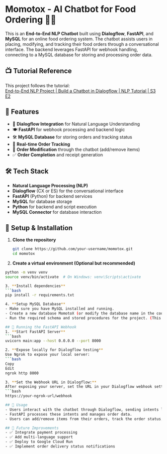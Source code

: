 # Momotox - AI Chatbot for Food Ordering 🍔🤖

This is an **End-to-End NLP Chatbot** built using **Dialogflow**, **FastAPI**, and **MySQL** for an online food ordering system. The chatbot assists users in placing, modifying, and tracking their food orders through a conversational interface. The backend leverages FastAPI for webhook handling, connecting to a MySQL database for storing and processing order data.

## 📺 Tutorial Reference  
This project follows the tutorial:  
[End-to-End NLP Project | Build a Chatbot in Dialogflow | NLP Tutorial | S3 E2](https://www.youtube.com/watch?v=2e5pQqBvGco)

## 🚀 Features  
- 🤖 **Dialogflow Integration** for Natural Language Understanding  
- 🍽️ **FastAPI** for webhook processing and backend logic  
- 🛠️ **MySQL Database** for storing orders and tracking status  
- 🔄 **Real-time Order Tracking**  
- 💬 **Order Modification** through the chatbot (add/remove items)  
- ✅ **Order Completion** and receipt generation

## 🛠️ Tech Stack  
- **Natural Language Processing (NLP)**  
- **Dialogflow** (CX or ES) for the conversational interface  
- **FastAPI** (Python) for backend services  
- **MySQL** for database storage  
- **Python** for backend and script execution  
- **MySQL Connector** for database interaction  

## 📌 Setup & Installation  
1. **Clone the repository**  
   ```bash
   git clone https://github.com/your-username/momotox.git
   cd momotox
   
2. **Create a virtual environment (Optional but recommended)**  
  ```bash
  python -m venv venv
  source venv/bin/activate  # On Windows: venv\Scripts\activate

3. **Install dependencies**
  ```bash
  pip install -r requirements.txt

4. **Setup MySQL Database**
  - Make sure you have MySQL installed and running.
  - Create a new database MomotoX (or modify the database name in the code as needed).
  - Run the required schema and stored procedures for the project. (This might include tables like orders, order_tracking, and stored procedures like insert_order_item.)

## 🚀 Running the FastAPI Webhook
1. **Start FastAPI Server**
  ```bash
  uvicorn main:app --host 0.0.0.0 --port 8000

2. **Expose locally for Dialogflow testing**
  Use Ngrok to expose your local server:
  ```bash
  Copy
  Edit
  ngrok http 8000

3. **Set the Webhook URL in Dialogflow:**
  After exposing your server, set the URL in your Dialogflow webhook settings:
  ```bash
  https://your-ngrok-url/webhook

## 🎯 Usage
  - Users interact with the chatbot through Dialogflow, sending intents like "order.add", "order.remove", and "order.complete".
  - FastAPI processes these intents and manages order data.
  - Users can add/remove items from their orders, track the order status, and complete their orders for delivery.

## 📝 Future Improvements
  - ✅ Integrate payment processing
  - ✅ Add multi-language support
  - ✅ Deploy to Google Cloud Run
  - ✅ Implement order delivery status notifications
